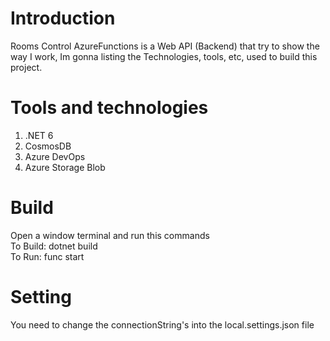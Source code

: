 # Introduction 
Rooms Control AzureFunctions is a Web API (Backend) that try to show the way I work, Im gonna listing the Technologies, tools, etc, used to build this project.

# Tools and technologies
1.	.NET 6
2.	CosmosDB
7.  Azure DevOps
10. Azure Storage Blob

# Build
Open a window terminal and run this commands  
To Build: dotnet build  
To Run: func start  

# Setting
You need to change the connectionString's into the local.settings.json file